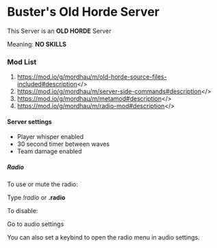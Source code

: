 # Buster's Old Horde Server

This Server is an **OLD HORDE** Server

Meaning: **NO SKILLS**

### Mod List

1. <a id="Old Horde - by SoomRK">https://mod.io/g/mordhau/m/old-horde-source-files-included#description</>
2. <a id="Server Side Commands - by Triumvirat">https://mod.io/g/mordhau/m/server-side-commands#description</>
3. <a id="Meta Mod - by KingDespacito">https://mod.io/g/mordhau/m/metamod#description</>
4. <a id="Radio Mod - by TheSaltySeaCow">https://mod.io/g/mordhau/m/radio-mod#description</>

#### Server settings

- Player whisper enabled
- 30 second timer between waves
- Team damage enabled

##### Radio

To use or mute the radio:

Type *!radio* or **.radio**

To disable:

Go to audio settings

You can also set a keybind to open the radio menu in audio settings.